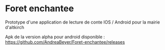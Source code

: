 # Foret enchantee
 Prototype d'une application de lecture de conte IOS / Android pour la mairie d'altkirch
 
 Apk de la version alpha pour android disponible : https://github.com/AndreaBeyer/Foret-enchantee/releases
